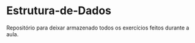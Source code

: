 # Estrutura-de-Dados
Repositório para deixar armazenado todos os exercícios feitos durante a aula. 
